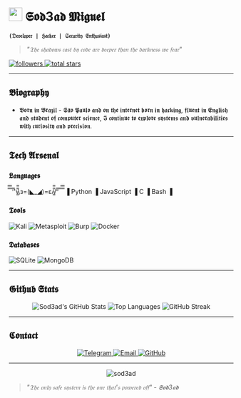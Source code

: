 # <img src="https://raw.githubusercontent.com/Tarikul-Islam-Anik/Animated-Fluent-Emojis/master/Emojis/Hand%20gestures/High%20Voltage.png" width="30px"> 𝕾𝖔𝖉3𝖆𝖉 𝕸𝖎𝖌𝖚𝖊𝖑 

**`(𝔇𝔢𝔳𝔢𝔩𝔬𝔭𝔢𝔯 | ℌ𝔞𝔠𝔨𝔢𝔯 | 𝔖𝔢𝔠𝔲𝔯𝔦𝔱𝔶 𝔈𝔫𝔱𝔥𝔲𝔰𝔦𝔞𝔰𝔱)`**

> *"𝔗𝔥𝔢 𝔰𝔥𝔞𝔡𝔬𝔴𝔰 𝔠𝔞𝔰𝔱 𝔟𝔶 𝔠𝔬𝔡𝔢 𝔞𝔯𝔢 𝔡𝔢𝔢𝔭𝔢𝔯 𝔱𝔥𝔞𝔫 𝔱𝔥𝔢 𝔡𝔞𝔯𝔨𝔫𝔢𝔰𝔰 𝔴𝔢 𝔣𝔢𝔞𝔯"*

<p align="left">
  <a href="https://github.com/sod3ad?tab=followers">
    <img alt="followers" title="Follow me on Github" src="https://custom-icon-badges.demolab.com/github/followers/sod3ad?color=236ad3&labelColor=1155ba&style=for-the-badge&logo=person-add&label=𝔉𝔬𝔩𝔩𝔬𝔴&logoColor=white"/>
  </a>
  <a href="https://github.com/sod3ad?tab=repositories&sort=stargazers">
    <img alt="total stars" title="Total stars on GitHub" src="https://custom-icon-badges.demolab.com/github/stars/sod3ad?color=55960c&style=for-the-badge&labelColor=488207&logo=star"/>
  </a>
</p>

---

## 𝕭𝖎𝖔𝖌𝖗𝖆𝖕𝖍𝖞

+ 𝕭𝖔𝖗𝖓 𝖎𝖓 𝕭𝖗𝖆𝖟𝖎𝖑 - 𝕾𝖆̃𝖔 𝕻𝖆𝖚𝖑𝖔 𝖆𝖓𝖉 𝖔𝖓 𝖙𝖍𝖊 𝖎𝖓𝖙𝖊𝖗𝖓𝖊𝖙 𝖇𝖔𝖗𝖓 𝖎𝖓 𝖍𝖆𝖈𝖐𝖎𝖓𝖌, 𝖋𝖑𝖚𝖊𝖓𝖙 𝖎𝖓 𝕰𝖓𝖌𝖑𝖎𝖘𝖍 𝖆𝖓𝖉 𝖘𝖙𝖚𝖉𝖊𝖓𝖙 𝖔𝖋 𝖈𝖔𝖒𝖕𝖚𝖙𝖊𝖗 𝖘𝖈𝖎𝖊𝖓𝖈𝖊, 𝕴 𝖈𝖔𝖓𝖙𝖎𝖓𝖚𝖊 𝖙𝖔 𝖊𝖝𝖕𝖑𝖔𝖗𝖊 𝖘𝖞𝖘𝖙𝖊𝖒𝖘 𝖆𝖓𝖉 𝖛𝖚𝖑𝖓𝖊𝖗𝖆𝖇𝖎𝖑𝖎𝖙𝖎𝖊𝖘 𝖜𝖎𝖙𝖍 𝖈𝖚𝖗𝖎𝖔𝖘𝖎𝖙𝖞 𝖆𝖓𝖉 𝖕𝖗𝖊𝖈𝖎𝖘𝖎𝖔𝖓.

---

## 𝕿𝖊𝖈𝖍 𝕬𝖗𝖘𝖊𝖓𝖆𝖑

### 𝕷𝖆𝖓𝖌𝖚𝖆𝖌𝖊𝖘
̿̿ ̿̿ ̿'̿'\̵͇̿̿\з=(◣_◢)=ε/̵͇̿̿/’̿’̿ ̿ ̿̿ ̿̿ 
▐ Python ▐ JavaScript ▐ C ▐ Bash ▐  

### 𝕿𝖔𝖔𝖑𝖘
<p>
  <img alt="Kali" src="https://img.shields.io/badge/Kali_Linux-557C94?style=for-the-badge&logo=kali-linux&logoColor=white">
  <img alt="Metasploit" src="https://img.shields.io/badge/Metasploit-000000?style=for-the-badge">
  <img alt="Burp" src="https://img.shields.io/badge/Burp_Suite-FF6633?style=for-the-badge">
  <img alt="Docker" src="https://img.shields.io/badge/Docker-2496ED?style=for-the-badge&logo=docker&logoColor=white">
</p>

### 𝕯𝖆𝖙𝖆𝖇𝖆𝖘𝖊𝖘
<p>
  <img alt="SQLite" src="https://img.shields.io/badge/SQLite-003B57?style=for-the-badge&logo=sqlite&logoColor=white">
  <img alt="MongoDB" src="https://img.shields.io/badge/MongoDB-47A248?style=for-the-badge&logo=mongodb&logoColor=white">
</p>

---

## 𝕲𝖎𝖙𝖍𝖚𝖇 𝕾𝖙𝖆𝖙𝖘

<p align="center">
  <img alt="Sod3ad's GitHub Stats" src="https://github-readme-stats.vercel.app/api?username=sod3ad&show_icons=true&theme=dark&hide_border=true&include_all_commits=true&count_private=true">
  
  <img alt="Top Languages" src="https://github-readme-stats.vercel.app/api/top-langs/?username=sod3ad&layout=compact&theme=dark&hide_border=true&langs_count=6">
  
  <img alt="GitHub Streak" src="https://streak-stats.demolab.com?user=sod3ad&theme=dark&hide_border=true&date_format=M%20j%5B%2C%20Y%5D">
</p>

---

## 𝕮𝖔𝖓𝖙𝖆𝖈𝖙

<p align="center">
  <a href="https://t.me/setesquadsupport">
    <img alt="Telegram" src="https://img.shields.io/badge/Telegram-2CA5E0?style=for-the-badge&logo=telegram&logoColor=white">
  </a>
  <a href="mailto:your-email@example.com">
    <img alt="Email" src="https://img.shields.io/badge/Email-D14836?style=for-the-badge&logo=gmail&logoColor=white">
  </a>
  <a href="https://github.com/sod3ad">
    <img alt="GitHub" src="https://img.shields.io/badge/GitHub-181717?style=for-the-badge&logo=github&logoColor=white">
  </a>
</p>

---

<p align="center">
  <img src="https://komarev.com/ghpvc/?username=sod3ad&label=Profile%20views&color=0e75b6&style=flat" alt="sod3ad" />
</p>

> *"𝔗𝔥𝔢 𝔬𝔫𝔩𝔶 𝔰𝔞𝔣𝔢 𝔰𝔶𝔰𝔱𝔢𝔪 𝔦𝔰 𝔱𝔥𝔢 𝔬𝔫𝔢 𝔱𝔥𝔞𝔱'𝔰 𝔭𝔬𝔴𝔢𝔯𝔢𝔡 𝔬𝔣𝔣" - 𝕾𝖔𝖉3𝖆𝖉*
